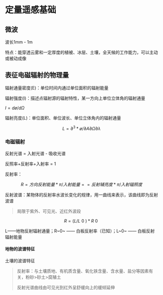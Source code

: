# 定量遥感基础

## 微波

波长1mm - 1m

特点：能穿透云雾和一定厚度的植被、冰层、土壤，全天候的工作能力，可以主动或被动成像

## 表征电磁辐射的物理量

辐射通量密度(E)：单位时间内通过单位面积的辐射能量

辐射强度(I)：描述点辐射源的辐射特性，某一方向上单位立体角的辐射通量

$I = dø/dΩ$

辐射亮度(L)：单位面积、单位波长、单位立体角内的辐射通量

$$
L = ∂^3*ø/∂A∂Ω∂\lambda
$$

### 电磁辐射

反射光谱 = 入射光谱 - 吸收光谱

反照率+反射率+入射率 = 1

反射率：

$$
R = 方向反射能量*π/入射能量 == 反射辅亮度 * π / 入射辐照度
$$

反射波谱：某物体的反射率水波长变化的规律，用一曲线来表示，该曲线即为反射波谱

> 局限于紫外、可见光、近红外波段

$$
R = (L/L~0~)*R~0~
$$

 L——地物反射辐射通量；R~0~ —— 白板反射率（已知）；L~0~ —— 白板反射辐射能量

#### 地物的波谱特征

土壤的波谱特征

> 反射率：与土壤质地、有机质含量、氧化铁含量、含水量、盐分等因素有关，粉砂>砂土>腐殖土
>
> 反射光谱曲线由可见光到红外呈舒缓向上的缓倾延伸

